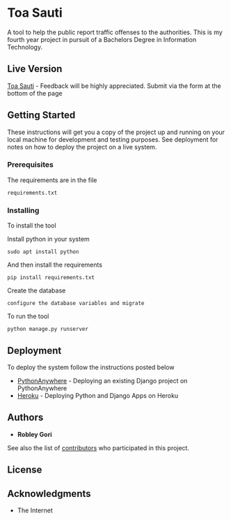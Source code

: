 # Toa Sauti

A tool to help the public report traffic offenses to the authorities. This is my fourth year project in pursuit of a Bachelors Degree in Information Technology.

## Live Version
[Toa Sauti](http://nairobley.pythonanywhere.com/) - Feedback will be highly appreciated. Submit via the form at the bottom of the page

## Getting Started

These instructions will get you a copy of the project up and running on your local machine for development and testing purposes. See deployment for notes on how to deploy the project on a live system.

### Prerequisites

The requirements are in the file

```
requirements.txt
```

### Installing

To install the tool

Install python in your system

```
sudo apt install python
```

And then install the requirements

```
pip install requirements.txt
```
Create the database
```
configure the database variables and migrate
```
To run the tool
```
python manage.py runserver
```

## Deployment
To deploy the system follow the instructions posted below

* [PythonAnywhere](https://help.pythonanywhere.com/pages/DeployExistingDjangoProject/) - Deploying an existing Django project on PythonAnywhere
* [Heroku](https://devcenter.heroku.com/articles/deploying-python) - Deploying Python and Django Apps on Heroku


## Authors

* **Robley Gori**

See also the list of [contributors](https://github.com/your/project/contributors) who participated in this project.

## License


## Acknowledgments

* The Internet